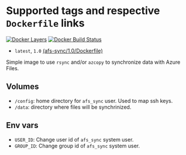 # Supported tags and respective `Dockerfile` links
[![Docker Layers](https://images.microbadger.com/badges/image/ardeveloppement/afs-sync.svg)][microbadger]
[![Docker Build Status](https://img.shields.io/docker/cloud/build/ardeveloppement/afs-sync.svg)][dockerstore]

* `latest`, `1.0` [(afs-sync/1.0/Dockerfile)](https://github.com/ArDeveloppement/docker-images/blob/master/afs-sync/1.0/Dockerfile)

Simple image to use `rsync` and/or `azcopy` to synchronize data with Azure Files.

## Volumes

- `/config`: home directory for `afs_sync` user. Used to map ssh keys.
- `/data`: directory where files will be synchrinized.

## Env vars

- `USER_ID`: Change user id of `afs_sync` system user.
- `GROUP_ID`: Change group id of `afs_sync` system user.

[microbadger]: https://microbadger.com/images/ardeveloppement/afs-sync
[dockerstore]: https://store.docker.com/community/images/ardeveloppement/afs-sync
